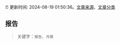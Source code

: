 :alarm_clock: 更新时间: 2024-08-19 01:50:36。[文章来源](/README.md)、[文章分类](/TAGS.md)

## 报告


> 关键字：`报告`、`月报`



